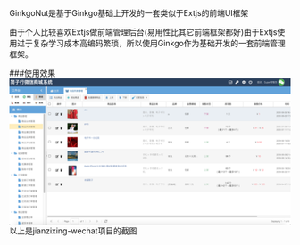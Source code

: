 GinkgoNut是基于Ginkgo基础上开发的一套类似于Extjs的前端UI框架

由于个人比较喜欢Extjs做前端管理后台(易用性比其它前端框架都好)由于Extjs使用过于复杂学习成本高编码繁琐，所以使用Ginkgo作为基础开发的一套前端管理框架。

###使用效果
<img src="https://raw.githubusercontent.com/jianzixing/ginkgonut/master/demo.png" width="600" align="center"/>
以上是jianzixing-wechat项目的截图
